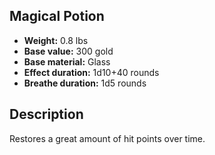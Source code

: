 ## Magical Potion
- **Weight:** 0.8 lbs
- **Base value:** 300 gold
- **Base material:** Glass
- **Effect duration:** 1d10+40 rounds
- **Breathe duration:** 1d5 rounds
## Description
Restores a great amount of hit points over time.
